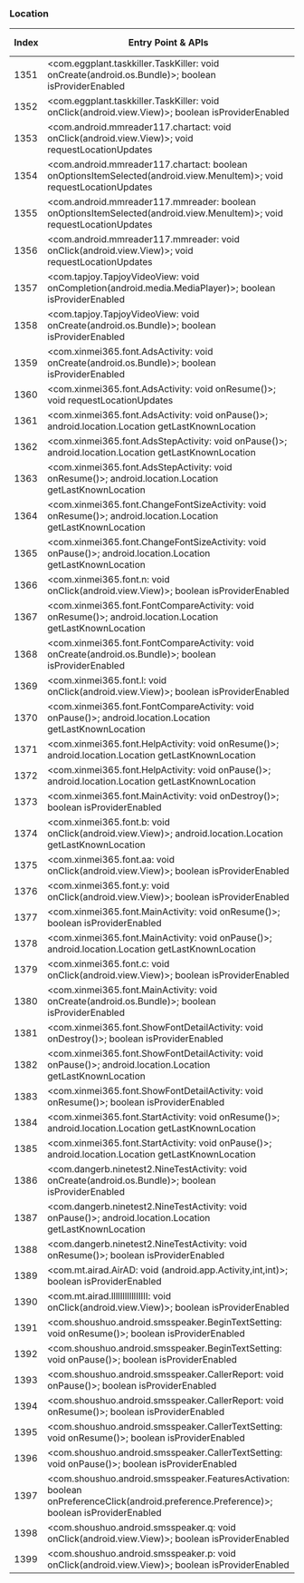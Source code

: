 ### Location
| Index | Entry Point & APIs | Screen shot | Resource id | Label |
| ------------- | ------------- | ------------- |-------------|-------------|
| 1351 | <com.eggplant.taskkiller.TaskKiller: void onCreate(android.os.Bundle)>; boolean isProviderEnabled | ![](D:\COSMOS\output\py\Drebin\VirusShare_Android_20130506\VirusShare_479cf02388c82ceda759214cd75c501f\com.eggplant.taskkiller.TaskKiller.png) |  | |
| 1352 | <com.eggplant.taskkiller.TaskKiller: void onClick(android.view.View)>; boolean isProviderEnabled | ![](D:\COSMOS\output\py\Drebin\VirusShare_Android_20130506\VirusShare_479cf02388c82ceda759214cd75c501f\com.eggplant.taskkiller.TaskKiller.png) |  | |
| 1353 | <com.android.mmreader117.chartact: void onClick(android.view.View)>; void requestLocationUpdates | ![](D:\COSMOS\output\py\Drebin\VirusShare_Android_20130506\VirusShare_47c68ffbccae203c2c5f04b8f75fcbc4\com.android.mmreader117.chartact.png) |  | |
| 1354 | <com.android.mmreader117.chartact: boolean onOptionsItemSelected(android.view.MenuItem)>; void requestLocationUpdates | ![](D:\COSMOS\output\py\Drebin\VirusShare_Android_20130506\VirusShare_47c68ffbccae203c2c5f04b8f75fcbc4\com.android.mmreader117.chartact.png) |  | |
| 1355 | <com.android.mmreader117.mmreader: boolean onOptionsItemSelected(android.view.MenuItem)>; void requestLocationUpdates | ![](D:\COSMOS\output\py\Drebin\VirusShare_Android_20130506\VirusShare_47c68ffbccae203c2c5f04b8f75fcbc4\com.android.mmreader117.mmreader.png) |  | |
| 1356 | <com.android.mmreader117.mmreader: void onClick(android.view.View)>; void requestLocationUpdates | ![](D:\COSMOS\output\py\Drebin\VirusShare_Android_20130506\VirusShare_47c68ffbccae203c2c5f04b8f75fcbc4\com.android.mmreader117.mmreader.png) |  | |
| 1357 | <com.tapjoy.TapjoyVideoView: void onCompletion(android.media.MediaPlayer)>; boolean isProviderEnabled | ![](D:\COSMOS\output\py\Drebin\VirusShare_Android_20130506\VirusShare_d657a22755681f019c6585bfdd28e3f1\com.tapjoy.TapjoyVideoView.png) |  | |
| 1358 | <com.tapjoy.TapjoyVideoView: void onCreate(android.os.Bundle)>; boolean isProviderEnabled | ![](D:\COSMOS\output\py\Drebin\VirusShare_Android_20130506\VirusShare_d657a22755681f019c6585bfdd28e3f1\com.tapjoy.TapjoyVideoView.png) |  | |
| 1359 | <com.xinmei365.font.AdsActivity: void onCreate(android.os.Bundle)>; boolean isProviderEnabled | ![](D:\COSMOS\output\py\Drebin\VirusShare_Android_20130506\VirusShare_486ebc794b29f62ba54662c9416a7a34\com.xinmei365.font.AdsActivity.png) |  | |
| 1360 | <com.xinmei365.font.AdsActivity: void onResume()>; void requestLocationUpdates | ![](D:\COSMOS\output\py\Drebin\VirusShare_Android_20130506\VirusShare_486ebc794b29f62ba54662c9416a7a34\com.xinmei365.font.AdsActivity.png) |  | |
| 1361 | <com.xinmei365.font.AdsActivity: void onPause()>; android.location.Location getLastKnownLocation | ![](D:\COSMOS\output\py\Drebin\VirusShare_Android_20130506\VirusShare_486ebc794b29f62ba54662c9416a7a34\com.xinmei365.font.AdsActivity.png) |  | |
| 1362 | <com.xinmei365.font.AdsStepActivity: void onPause()>; android.location.Location getLastKnownLocation | ![](D:\COSMOS\output\py\Drebin\VirusShare_Android_20130506\VirusShare_486ebc794b29f62ba54662c9416a7a34\com.xinmei365.font.AdsStepActivity.png) |  | |
| 1363 | <com.xinmei365.font.AdsStepActivity: void onResume()>; android.location.Location getLastKnownLocation | ![](D:\COSMOS\output\py\Drebin\VirusShare_Android_20130506\VirusShare_486ebc794b29f62ba54662c9416a7a34\com.xinmei365.font.AdsStepActivity.png) |  | |
| 1364 | <com.xinmei365.font.ChangeFontSizeActivity: void onResume()>; android.location.Location getLastKnownLocation | ![](D:\COSMOS\output\py\Drebin\VirusShare_Android_20130506\VirusShare_486ebc794b29f62ba54662c9416a7a34\com.xinmei365.font.ChangeFontSizeActivity.png) |  | |
| 1365 | <com.xinmei365.font.ChangeFontSizeActivity: void onPause()>; android.location.Location getLastKnownLocation | ![](D:\COSMOS\output\py\Drebin\VirusShare_Android_20130506\VirusShare_486ebc794b29f62ba54662c9416a7a34\com.xinmei365.font.ChangeFontSizeActivity.png) |  | |
| 1366 | <com.xinmei365.font.n: void onClick(android.view.View)>; boolean isProviderEnabled | ![](D:\COSMOS\output\py\Drebin\VirusShare_Android_20130506\VirusShare_486ebc794b29f62ba54662c9416a7a34\com.xinmei365.font.FontCompareActivity.png) |  | |
| 1367 | <com.xinmei365.font.FontCompareActivity: void onResume()>; android.location.Location getLastKnownLocation | ![](D:\COSMOS\output\py\Drebin\VirusShare_Android_20130506\VirusShare_486ebc794b29f62ba54662c9416a7a34\com.xinmei365.font.FontCompareActivity.png) |  | |
| 1368 | <com.xinmei365.font.FontCompareActivity: void onCreate(android.os.Bundle)>; boolean isProviderEnabled | ![](D:\COSMOS\output\py\Drebin\VirusShare_Android_20130506\VirusShare_486ebc794b29f62ba54662c9416a7a34\com.xinmei365.font.FontCompareActivity.png) |  | |
| 1369 | <com.xinmei365.font.l: void onClick(android.view.View)>; boolean isProviderEnabled | ![](D:\COSMOS\output\py\Drebin\VirusShare_Android_20130506\VirusShare_486ebc794b29f62ba54662c9416a7a34\com.xinmei365.font.FontCompareActivity.png) |  | |
| 1370 | <com.xinmei365.font.FontCompareActivity: void onPause()>; android.location.Location getLastKnownLocation | ![](D:\COSMOS\output\py\Drebin\VirusShare_Android_20130506\VirusShare_486ebc794b29f62ba54662c9416a7a34\com.xinmei365.font.FontCompareActivity.png) |  | |
| 1371 | <com.xinmei365.font.HelpActivity: void onResume()>; android.location.Location getLastKnownLocation | ![](D:\COSMOS\output\py\Drebin\VirusShare_Android_20130506\VirusShare_486ebc794b29f62ba54662c9416a7a34\com.xinmei365.font.HelpActivity.png) |  | |
| 1372 | <com.xinmei365.font.HelpActivity: void onPause()>; android.location.Location getLastKnownLocation | ![](D:\COSMOS\output\py\Drebin\VirusShare_Android_20130506\VirusShare_486ebc794b29f62ba54662c9416a7a34\com.xinmei365.font.HelpActivity.png) |  | |
| 1373 | <com.xinmei365.font.MainActivity: void onDestroy()>; boolean isProviderEnabled | ![](D:\COSMOS\output\py\Drebin\VirusShare_Android_20130506\VirusShare_486ebc794b29f62ba54662c9416a7a34\com.xinmei365.font.MainActivity.png) |  | |
| 1374 | <com.xinmei365.font.b: void onClick(android.view.View)>; android.location.Location getLastKnownLocation | ![](D:\COSMOS\output\py\Drebin\VirusShare_Android_20130506\VirusShare_486ebc794b29f62ba54662c9416a7a34\com.xinmei365.font.MainActivity.png) |  | |
| 1375 | <com.xinmei365.font.aa: void onClick(android.view.View)>; boolean isProviderEnabled | ![](D:\COSMOS\output\py\Drebin\VirusShare_Android_20130506\VirusShare_486ebc794b29f62ba54662c9416a7a34\com.xinmei365.font.MainActivity.png) |  | |
| 1376 | <com.xinmei365.font.y: void onClick(android.view.View)>; boolean isProviderEnabled | ![](D:\COSMOS\output\py\Drebin\VirusShare_Android_20130506\VirusShare_486ebc794b29f62ba54662c9416a7a34\com.xinmei365.font.MainActivity.png) |  | |
| 1377 | <com.xinmei365.font.MainActivity: void onResume()>; boolean isProviderEnabled | ![](D:\COSMOS\output\py\Drebin\VirusShare_Android_20130506\VirusShare_486ebc794b29f62ba54662c9416a7a34\com.xinmei365.font.MainActivity.png) |  | |
| 1378 | <com.xinmei365.font.MainActivity: void onPause()>; android.location.Location getLastKnownLocation | ![](D:\COSMOS\output\py\Drebin\VirusShare_Android_20130506\VirusShare_486ebc794b29f62ba54662c9416a7a34\com.xinmei365.font.MainActivity.png) |  | |
| 1379 | <com.xinmei365.font.c: void onClick(android.view.View)>; boolean isProviderEnabled | ![](D:\COSMOS\output\py\Drebin\VirusShare_Android_20130506\VirusShare_486ebc794b29f62ba54662c9416a7a34\com.xinmei365.font.MainActivity.png) |  | |
| 1380 | <com.xinmei365.font.MainActivity: void onCreate(android.os.Bundle)>; boolean isProviderEnabled | ![](D:\COSMOS\output\py\Drebin\VirusShare_Android_20130506\VirusShare_486ebc794b29f62ba54662c9416a7a34\com.xinmei365.font.MainActivity.png) |  | |
| 1381 | <com.xinmei365.font.ShowFontDetailActivity: void onDestroy()>; boolean isProviderEnabled | ![](D:\COSMOS\output\py\Drebin\VirusShare_Android_20130506\VirusShare_486ebc794b29f62ba54662c9416a7a34\com.xinmei365.font.ShowFontDetailActivity.png) |  | |
| 1382 | <com.xinmei365.font.ShowFontDetailActivity: void onPause()>; android.location.Location getLastKnownLocation | ![](D:\COSMOS\output\py\Drebin\VirusShare_Android_20130506\VirusShare_486ebc794b29f62ba54662c9416a7a34\com.xinmei365.font.ShowFontDetailActivity.png) |  | |
| 1383 | <com.xinmei365.font.ShowFontDetailActivity: void onResume()>; boolean isProviderEnabled | ![](D:\COSMOS\output\py\Drebin\VirusShare_Android_20130506\VirusShare_486ebc794b29f62ba54662c9416a7a34\com.xinmei365.font.ShowFontDetailActivity.png) |  | |
| 1384 | <com.xinmei365.font.StartActivity: void onResume()>; android.location.Location getLastKnownLocation | ![](D:\COSMOS\output\py\Drebin\VirusShare_Android_20130506\VirusShare_486ebc794b29f62ba54662c9416a7a34\com.xinmei365.font.StartActivity.png) |  | |
| 1385 | <com.xinmei365.font.StartActivity: void onPause()>; android.location.Location getLastKnownLocation | ![](D:\COSMOS\output\py\Drebin\VirusShare_Android_20130506\VirusShare_486ebc794b29f62ba54662c9416a7a34\com.xinmei365.font.StartActivity.png) |  | |
| 1386 | <com.dangerb.ninetest2.NineTestActivity: void onCreate(android.os.Bundle)>; boolean isProviderEnabled | ![](D:\COSMOS\output\py\Drebin\VirusShare_Android_20130506\VirusShare_4879feeef4e403fb6676d285af1c9ad0\com.dangerb.ninetest2.NineTestActivity.png) |  | |
| 1387 | <com.dangerb.ninetest2.NineTestActivity: void onPause()>; android.location.Location getLastKnownLocation | ![](D:\COSMOS\output\py\Drebin\VirusShare_Android_20130506\VirusShare_4879feeef4e403fb6676d285af1c9ad0\com.dangerb.ninetest2.NineTestActivity.png) |  | |
| 1388 | <com.dangerb.ninetest2.NineTestActivity: void onResume()>; boolean isProviderEnabled | ![](D:\COSMOS\output\py\Drebin\VirusShare_Android_20130506\VirusShare_4879feeef4e403fb6676d285af1c9ad0\com.dangerb.ninetest2.NineTestActivity.png) |  | |
| 1389 | <com.mt.airad.AirAD: void <init>(android.app.Activity,int,int)>; boolean isProviderEnabled | ![](D:\COSMOS\output\py\Drebin\VirusShare_Android_20130506\VirusShare_4879feeef4e403fb6676d285af1c9ad0\com.dangerb.ninetest2.NineTestActivity.png) |  | |
| 1390 | <com.mt.airad.llllIllIlllIIIII: void onClick(android.view.View)>; boolean isProviderEnabled | ![](D:\COSMOS\output\py\Drebin\VirusShare_Android_20130506\VirusShare_65ad83bc8c3461c68d4a00bf58b48440\com.mt.airad.MultiAD.png) |  | |
| 1391 | <com.shoushuo.android.smsspeaker.BeginTextSetting: void onResume()>; boolean isProviderEnabled | ![](D:\COSMOS\output\py\Drebin\VirusShare_Android_20130506\VirusShare_48c7ff2c29f86c3e14d445a9766a9cb9\com.shoushuo.android.smsspeaker.BeginTextSetting.png) |  | |
| 1392 | <com.shoushuo.android.smsspeaker.BeginTextSetting: void onPause()>; boolean isProviderEnabled | ![](D:\COSMOS\output\py\Drebin\VirusShare_Android_20130506\VirusShare_48c7ff2c29f86c3e14d445a9766a9cb9\com.shoushuo.android.smsspeaker.BeginTextSetting.png) |  | |
| 1393 | <com.shoushuo.android.smsspeaker.CallerReport: void onPause()>; boolean isProviderEnabled | ![](D:\COSMOS\output\py\Drebin\VirusShare_Android_20130506\VirusShare_48c7ff2c29f86c3e14d445a9766a9cb9\com.shoushuo.android.smsspeaker.CallerReport.png) |  | |
| 1394 | <com.shoushuo.android.smsspeaker.CallerReport: void onResume()>; boolean isProviderEnabled | ![](D:\COSMOS\output\py\Drebin\VirusShare_Android_20130506\VirusShare_48c7ff2c29f86c3e14d445a9766a9cb9\com.shoushuo.android.smsspeaker.CallerReport.png) |  | |
| 1395 | <com.shoushuo.android.smsspeaker.CallerTextSetting: void onResume()>; boolean isProviderEnabled | ![](D:\COSMOS\output\py\Drebin\VirusShare_Android_20130506\VirusShare_48c7ff2c29f86c3e14d445a9766a9cb9\com.shoushuo.android.smsspeaker.CallerTextSetting.png) |  | |
| 1396 | <com.shoushuo.android.smsspeaker.CallerTextSetting: void onPause()>; boolean isProviderEnabled | ![](D:\COSMOS\output\py\Drebin\VirusShare_Android_20130506\VirusShare_48c7ff2c29f86c3e14d445a9766a9cb9\com.shoushuo.android.smsspeaker.CallerTextSetting.png) |  | |
| 1397 | <com.shoushuo.android.smsspeaker.FeaturesActivation: boolean onPreferenceClick(android.preference.Preference)>; boolean isProviderEnabled | ![](D:\COSMOS\output\py\Drebin\VirusShare_Android_20130506\VirusShare_48c7ff2c29f86c3e14d445a9766a9cb9\com.shoushuo.android.smsspeaker.FeaturesActivation.png) |  | |
| 1398 | <com.shoushuo.android.smsspeaker.q: void onClick(android.view.View)>; boolean isProviderEnabled | ![](D:\COSMOS\output\py\Drebin\VirusShare_Android_20130506\VirusShare_48c7ff2c29f86c3e14d445a9766a9cb9\com.shoushuo.android.smsspeaker.FeaturesActivation.png) |  | |
| 1399 | <com.shoushuo.android.smsspeaker.p: void onClick(android.view.View)>; boolean isProviderEnabled | ![](D:\COSMOS\output\py\Drebin\VirusShare_Android_20130506\VirusShare_48c7ff2c29f86c3e14d445a9766a9cb9\com.shoushuo.android.smsspeaker.FeaturesActivation.png) |  | |
